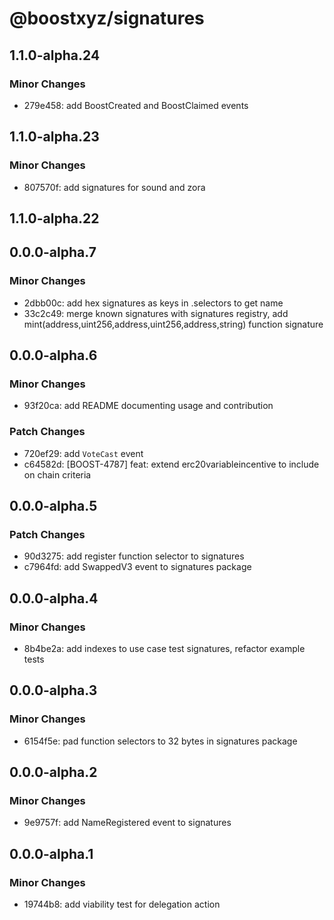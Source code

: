 # @boostxyz/signatures

## 1.1.0-alpha.24

### Minor Changes

- 279e458: add BoostCreated and BoostClaimed events

## 1.1.0-alpha.23

### Minor Changes

- 807570f: add signatures for sound and zora

## 1.1.0-alpha.22

## 0.0.0-alpha.7

### Minor Changes

- 2dbb00c: add hex signatures as keys in .selectors to get name
- 33c2c49: merge known signatures with signatures registry, add mint(address,uint256,address,uint256,address,string) function signature

## 0.0.0-alpha.6

### Minor Changes

- 93f20ca: add README documenting usage and contribution

### Patch Changes

- 720ef29: add `VoteCast` event
- c64582d: [BOOST-4787] feat: extend erc20variableincentive to include on chain criteria

## 0.0.0-alpha.5

### Patch Changes

- 90d3275: add register function selector to signatures
- c7964fd: add SwappedV3 event to signatures package

## 0.0.0-alpha.4

### Minor Changes

- 8b4be2a: add indexes to use case test signatures, refactor example tests

## 0.0.0-alpha.3

### Minor Changes

- 6154f5e: pad function selectors to 32 bytes in signatures package

## 0.0.0-alpha.2

### Minor Changes

- 9e9757f: add NameRegistered event to signatures

## 0.0.0-alpha.1

### Minor Changes

- 19744b8: add viability test for delegation action
